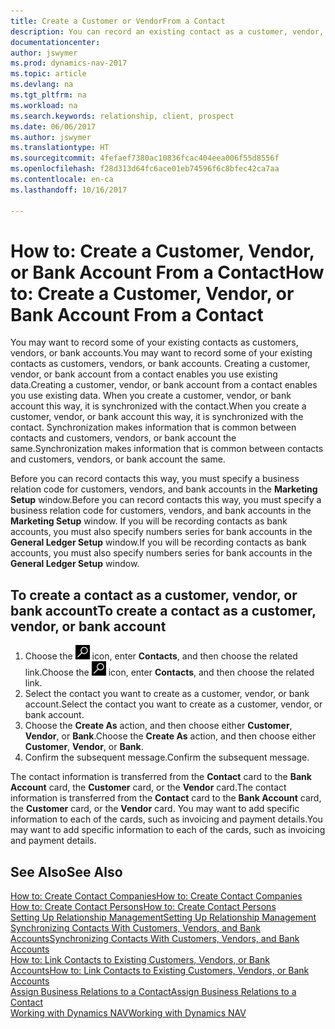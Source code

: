 ```yaml
---
title: Create a Customer or VendorFrom a Contact
description: You can record an existing contact as a customer, vendor, or bank account using existing data and specifying a business relationship.
documentationcenter: 
author: jswymer
ms.prod: dynamics-nav-2017
ms.topic: article
ms.devlang: na
ms.tgt_pltfrm: na
ms.workload: na
ms.search.keywords: relationship, client, prospect
ms.date: 06/06/2017
ms.author: jswymer
ms.translationtype: HT
ms.sourcegitcommit: 4fefaef7380ac10836fcac404eea006f55d8556f
ms.openlocfilehash: f28d313d64fc6ace01eb74596f6c8bfec42ca7aa
ms.contentlocale: en-ca
ms.lasthandoff: 10/16/2017

---
```

# <a name="how-to-create-a-customer-vendor-or-bank-account-from-a-contact"></a><span data-ttu-id="fa450-103">How to: Create a Customer, Vendor, or Bank Account From a Contact</span><span class="sxs-lookup"><span data-stu-id="fa450-103">How to: Create a Customer, Vendor, or Bank Account From a Contact</span></span>
<span data-ttu-id="fa450-104">You may want to record some of your existing contacts as customers, vendors, or bank accounts.</span><span class="sxs-lookup"><span data-stu-id="fa450-104">You may want to record some of your existing contacts as customers, vendors, or bank accounts.</span></span> <span data-ttu-id="fa450-105">Creating a customer, vendor, or bank account from a contact enables you use existing data.</span><span class="sxs-lookup"><span data-stu-id="fa450-105">Creating a customer, vendor, or bank account from a contact enables you use existing data.</span></span> <span data-ttu-id="fa450-106">When you create a customer, vendor, or bank account this way, it is synchronized with the contact.</span><span class="sxs-lookup"><span data-stu-id="fa450-106">When you create a customer, vendor, or bank account this way, it is synchronized with the contact.</span></span> <span data-ttu-id="fa450-107">Synchronization makes information that is common between contacts and customers, vendors, or bank account the same.</span><span class="sxs-lookup"><span data-stu-id="fa450-107">Synchronization makes information that is common between contacts and customers, vendors, or bank account the same.</span></span>

<span data-ttu-id="fa450-108">Before you can record contacts this way, you must specify a business relation code for customers, vendors, and bank accounts in the **Marketing Setup** window.</span><span class="sxs-lookup"><span data-stu-id="fa450-108">Before you can record contacts this way, you must specify a business relation code for customers, vendors, and bank accounts in the **Marketing Setup** window.</span></span> <span data-ttu-id="fa450-109">If you will be recording contacts as bank accounts, you must also specify numbers series for bank accounts in the **General Ledger Setup** window.</span><span class="sxs-lookup"><span data-stu-id="fa450-109">If you will be recording contacts as bank accounts, you must also specify numbers series for bank accounts in the **General Ledger Setup** window.</span></span>

## <a name="to-create-a-contact-as-a-customer-vendor-or-bank-account"></a><span data-ttu-id="fa450-110">To create a contact as a customer, vendor, or bank account</span><span class="sxs-lookup"><span data-stu-id="fa450-110">To create a contact as a customer, vendor, or bank account</span></span>
1. <span data-ttu-id="fa450-111">Choose the ![Search for Page or Report](media/ui-search/search_small.png "Search for Page or Report icon") icon, enter **Contacts**, and then choose the related link.</span><span class="sxs-lookup"><span data-stu-id="fa450-111">Choose the ![Search for Page or Report](media/ui-search/search_small.png "Search for Page or Report icon") icon, enter **Contacts**, and then choose the related link.</span></span>
2. <span data-ttu-id="fa450-112">Select the contact you want to create as a customer, vendor, or bank account.</span><span class="sxs-lookup"><span data-stu-id="fa450-112">Select the contact you want to create as a customer, vendor, or bank account.</span></span>
3. <span data-ttu-id="fa450-113">Choose the **Create As** action, and then choose either **Customer**, **Vendor**, or **Bank**.</span><span class="sxs-lookup"><span data-stu-id="fa450-113">Choose the **Create As** action, and then choose either **Customer**, **Vendor**, or **Bank**.</span></span>
4. <span data-ttu-id="fa450-114">Confirm the subsequent message.</span><span class="sxs-lookup"><span data-stu-id="fa450-114">Confirm the subsequent message.</span></span>

<span data-ttu-id="fa450-115">The contact information is transferred from the **Contact** card to the **Bank Account** card, the **Customer** card, or the **Vendor** card.</span><span class="sxs-lookup"><span data-stu-id="fa450-115">The contact information is transferred from the **Contact** card to the **Bank Account** card, the **Customer** card, or the **Vendor** card.</span></span> <span data-ttu-id="fa450-116">You may want to add specific information to each of the cards, such as invoicing and payment details.</span><span class="sxs-lookup"><span data-stu-id="fa450-116">You may want to add specific information to each of the cards, such as invoicing and payment details.</span></span>

## <a name="see-also"></a><span data-ttu-id="fa450-117">See Also</span><span class="sxs-lookup"><span data-stu-id="fa450-117">See Also</span></span>
[<span data-ttu-id="fa450-118">How to: Create Contact Companies</span><span class="sxs-lookup"><span data-stu-id="fa450-118">How to: Create Contact Companies</span></span>](marketing-create-contact-companies.md)  
[<span data-ttu-id="fa450-119">How to: Create Contact Persons</span><span class="sxs-lookup"><span data-stu-id="fa450-119">How to: Create Contact Persons</span></span>](marketing-create-contact-persons.md)  
[<span data-ttu-id="fa450-120">Setting Up Relationship Management</span><span class="sxs-lookup"><span data-stu-id="fa450-120">Setting Up Relationship Management</span></span>](marketing-setup-marketing.md)  
[<span data-ttu-id="fa450-121">Synchronizing Contacts With Customers, Vendors, and Bank Accounts</span><span class="sxs-lookup"><span data-stu-id="fa450-121">Synchronizing Contacts With Customers, Vendors, and Bank Accounts</span></span>](marketing-synchronize-contacts-customers-vendors-bank-accounts.md)  
[<span data-ttu-id="fa450-122">How to: Link Contacts to Existing Customers, Vendors, or Bank Accounts</span><span class="sxs-lookup"><span data-stu-id="fa450-122">How to: Link Contacts to Existing Customers, Vendors, or Bank Accounts</span></span>](marketing-how-link-contact.md)  
[<span data-ttu-id="fa450-123">Assign Business Relations to a Contact</span><span class="sxs-lookup"><span data-stu-id="fa450-123">Assign Business Relations to a Contact</span></span>](marketing-business-relations.md#AssignBusRelContact)  
[<span data-ttu-id="fa450-124">Working with Dynamics NAV</span><span class="sxs-lookup"><span data-stu-id="fa450-124">Working with Dynamics NAV</span></span>](ui-work-product.md)

